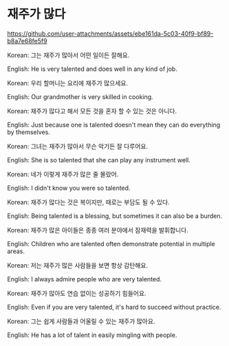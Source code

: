 # 재주가 많다

https://github.com/user-attachments/assets/ebe161da-5c03-40f9-bf89-b8a7e68fe5f9

Korean: 그는 재주가 많아서 어떤 일이든 잘해요.

English: He is very talented and does well in any kind of job.


Korean: 우리 할머니는 요리에 재주가 많으세요.

English: Our grandmother is very skilled in cooking.


Korean: 재주가 많다고 해서 모든 것을 혼자 할 수 있는 것은 아니다.

English: Just because one is talented doesn't mean they can do everything by themselves.


Korean: 그녀는 재주가 많아서 무슨 악기든 잘 다루어요.

English: She is so talented that she can play any instrument well.


Korean: 네가 이렇게 재주가 많은 줄 몰랐어.

English: I didn't know you were so talented.


Korean: 재주가 많다는 것은 복이지만, 때로는 부담도 될 수 있다.

English: Being talented is a blessing, but sometimes it can also be a burden.


Korean: 재주가 많은 아이들은 종종 여러 분야에서 잠재력을 발휘합니다.

English: Children who are talented often demonstrate potential in multiple areas.


Korean: 저는 재주가 많은 사람들을 보면 항상 감탄해요.

English: I always admire people who are very talented.


Korean: 재주가 많아도 연습 없이는 성공하기 힘들어요.

English: Even if you are very talented, it's hard to succeed without practice.


Korean: 그는 쉽게 사람들과 어울릴 수 있는 재주가 많아요.

English: He has a lot of talent in easily mingling with people.
